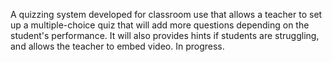 
A quizzing system developed for classroom use that allows a teacher to set up a multiple-choice quiz that will add more questions depending on the student's performance. It will also provides hints if students are struggling, and allows the teacher to embed video. In progress. 
